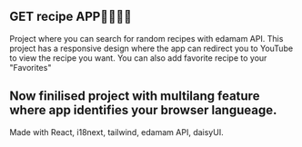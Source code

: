 GET recipe APP🧾🧾🧑‍🍳
-----
Project where you can search for random recipes with edamam API.
This project has a responsive design where the app can redirect you to YouTube to view the recipe you want.
You can also add favorite recipe to your "Favorites"

Now finilised project with multilang feature where app identifies your browser langueage.
-----
Made with React, i18next, tailwind, edamam API, daisyUI.
